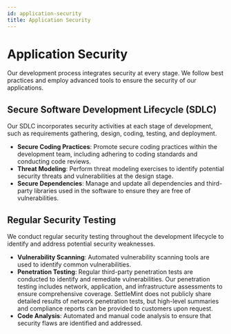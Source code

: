 ```yaml
---
id: application-security
title: Application Security
---
```


# Application Security

Our development process integrates security at every stage. We follow best practices and employ advanced tools to ensure the security of our applications.

## Secure Software Development Lifecycle (SDLC)

Our SDLC incorporates security activities at each stage of development, such as requirements gathering, design, coding, testing, and deployment.

- **Secure Coding Practices**: Promote secure coding practices within the development team, including adhering to coding standards and conducting code reviews.
- **Threat Modeling**: Perform threat modeling exercises to identify potential security threats and vulnerabilities at the design stage.
- **Secure Dependencies**: Manage and update all dependencies and third-party libraries used in the software to ensure they are free of vulnerabilities.

## Regular Security Testing

We conduct regular security testing throughout the development lifecycle to identify and address potential security weaknesses.

- **Vulnerability Scanning**: Automated vulnerability scanning tools are used to identify common vulnerabilities.
- **Penetration Testing**: Regular third-party penetration tests are conducted to identify and remediate vulnerabilities. Our penetration testing includes network, application, and infrastructure assessments to ensure comprehensive coverage. SettleMint does not publicly share detailed results of network penetration tests, but high-level summaries and compliance reports can be provided to customers upon request.
- **Code Analysis**: Automated and manual code analysis to ensure that security flaws are identified and addressed.
